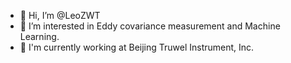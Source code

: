 
- 👋 Hi, I’m @LeoZWT
- 👀 I’m interested in Eddy covariance measurement and Machine Learning.
- 🌱 I'm currently working at Beijing Truwel Instrument, Inc.
